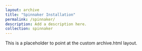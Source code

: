 ```yaml
---
layout: archive
title: "Spinnaker Installation"
permalink: /spinnaker/
description: Add a description here.
collection: spinnaker
---
```


This is a placeholder to point at the custom archive.html layout.
